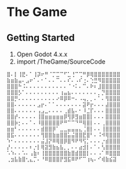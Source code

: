 # The Game

## Getting Started

1. Open Godot 4.x.x
2. import /TheGame/SourceCode


```
⣿⠄⡇⢸⣟⠄⠁⢸⡽⠖⠛⠈⡉⣉⠉⠋⣁⢘⠉⢉⠛⡿⢿⣿⣿⣿⣿⣿⣿⣿
⣷⣶⣷⣤⠄⣠⠖⠁⠄⠂⠁⠄⠄⠉⠄⠄⠎⠄⠠⠎⢐⠄⢑⣛⠻⣿⣿⣿⣿⣿
⣿⣿⣿⠓⠨⠄⠄⠄⠄⠄⠄⠄⠄⠄⠄⠄⠈⠐⠅⠄⠉⠄⠗⠆⣸⣿⣿⣿⣿⣿
⣿⣿⣿⡣⠁⠄⠄⠄⠄⠄⠄⠄⠄⠄⢰⣤⣦⠄⠄⠄⠄⠄⠄⠄⡀⡙⣿⣿⣿⣿
⣿⣿⡛⠄⠄⠄⠄⠄⠄⠄⠄⠄⠄⠔⠿⡿⠿⠒⠄⠠⢤⡀⡀⠄⠁⠄⢻⣿⣿⣿
⣿⣿⠄⠄⠄⠄⠄⠄⣠⡖⠄⠁⠁⠄⠄⠄⠄⠄⠄⠄⣽⠟⡖⠄⠄⠄⣼⣿⣿⣿
⣿⣿⠄⠄⠄⠄⠄⠄⢠⣠⣀⠄⠄⠄⠄⢀⣾⣧⠄⠂⠸⣈⡏⠄⠄⠄⣿⣿⣿⣿
⣿⣿⡞⠄⠄⠄⠄⠄⢸⣿⣶⣶⣶⣶⣶⡿⢻⡿⣻⣶⣿⣿⡇⠄⠄⠄⣿⣿⣿⣿
⣿⣿⡷⡂⠄⠄⠁⠄⠸⣿⣿⣿⣿⣿⠟⠛⠉⠉⠙⠛⢿⣿⡇⠄⠄⢀⣿⣿⣿⣿
⣶⣶⠃⠄⠄⠄⠄⠄⠄⣾⣿⣿⡿⠁⣀⣀⣤⣤⣤⣄⢈⣿⡇⠄⠄⢸⣿⣿⣿⣿
⣿⣯⠄⠄⠄⠄⠄⠄⠄⢻⣿⣿⣷⣶⣿⣿⣥⣬⣿⣿⣟⣿⠃⠄⠨⠺⢿⣿⣿⣿
⠱⠂⠄⠄⠄⠄⠄⠄⠄⣬⣸⡝⠿⢿⣿⡿⣿⠻⠟⠻⢫⡁⠄⠄⠄⡐⣾⣿⣿⣿
⡜⠄⠄⠄⠄⠄⠆⡐⡇⢿⣽⣻⣷⣦⣧⡀⡀⠄⠄⣴⣺⡇⠄⠁⠄⢣⣿⣿⣿⣿
⠡⠱⠄⠄⠡⠄⢠⣷⠆⢸⣿⣿⣿⣿⣿⣿⣷⣿⣾⣿⣿⡇⠄⠄⠠⠁⠿⣿⣿⣿
⢀⣲⣧⣷⣿⢂⣄⡉⠄⠘⠿⣿⣿⣿⡟⣻⣯⠿⠟⠋⠉⢰⢦⠄⠊⢾⣷⣮⣽
```


